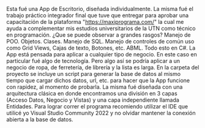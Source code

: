 Esta fué una App de Escritorio, diseñada individualmente. La misma fué el trabajo práctico integrador final que tuve que entregar para aprobar una capacitación de la plataforma "https://maxiprograma.com/" la cual me ayuda a complementar mis estudios
universitarios de la UTN como técnico en programación.
¿Que se puede observar a grandes rasgos?
Manejo de POO. Objetos. Clases. Manejo de SQL. Manejo de controles de común uso como Grid Views, Cajas de texto, Botones, etc. ABML. Todo esto en C#.
La App está pensada para aplicar a cualquier tipo de negocio. En este caso en particular fué algo de tecnología. Pero algo así se podría aplicar a un negocio de ropa, de ferretería, de librería y la lista es larga.
En la carpeta del proyecto se incluye un script para generar la base de datos al mismo tiempo que cargar dichos datos, url, etc. para hacer que la App funcione con rapidez, al momento de probarla.
La misma fué diseñada con una arquitectura clásica en donde encontramos una división en 3 capas (Acceso Datos, Negocio y Vistas) y una capa independiente llamada Entidades.
Para lograr correr el programa recomiendo utilizar el IDE que utilicé yo Visual Studio Community 2022 y no olvidar mantener la conexión abierta a la base de datos.
